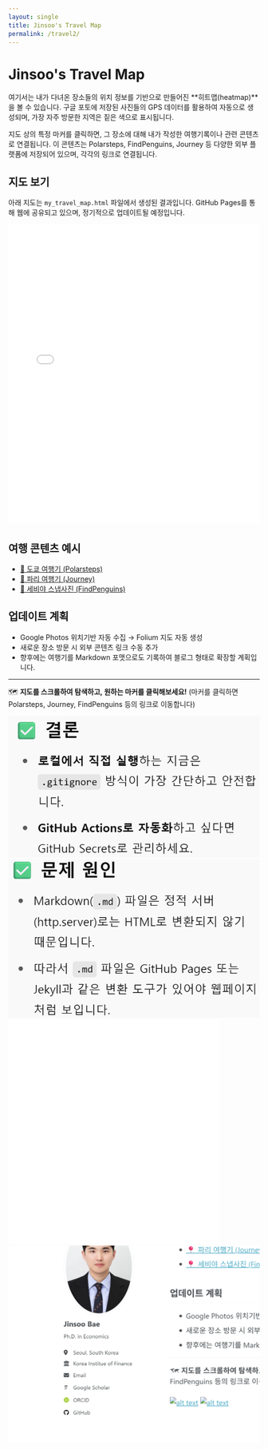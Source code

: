 ```yaml
---
layout: single
title: Jinsoo's Travel Map
permalink: /travel2/
---
```

# Jinsoo's Travel Map

여기서는 내가 다녀온 장소들의 위치 정보를 기반으로 만들어진 **히트맵(heatmap)**을 볼 수 있습니다. 구글 포토에 저장된 사진들의 GPS 데이터를 활용하여 자동으로 생성되며, 가장 자주 방문한 지역은 짙은 색으로 표시됩니다.

지도 상의 특정 마커를 클릭하면, 그 장소에 대해 내가 작성한 여행기록이나 관련 콘텐츠로 연결됩니다. 이 콘텐츠는 Polarsteps, FindPenguins, Journey 등 다양한 외부 플랫폼에 저장되어 있으며, 각각의 링크로 연결됩니다.

## 지도 보기

아래 지도는 `my_travel_map.html` 파일에서 생성된 결과입니다. GitHub Pages를 통해 웹에 공유되고 있으며, 정기적으로 업데이트될 예정입니다.

<iframe src="./my_travel_map.html" width="100%" height="600" style="border:none;"></iframe>

## 여행 콘텐츠 예시

- [📍 도쿄 여행기 (Polarsteps)](https://polarsteps.com/yourtrip_tokyo)
- [📍 파리 여행기 (Journey)](https://journey.app/shared/paris-trip)
- [📍 세비야 스냅사진 (FindPenguins)](https://findpenguins.com/trip_sevilla)

## 업데이트 계획

- Google Photos 위치기반 자동 수집 → Folium 지도 자동 생성
- 새로운 장소 방문 시 외부 콘텐츠 링크 수동 추가
- 향후에는 여행기를 Markdown 포맷으로도 기록하여 블로그 형태로 확장할 계획입니다.

---

🗺 **지도를 스크롤하여 탐색하고, 원하는 마커를 클릭해보세요!**
(마커를 클릭하면 Polarsteps, Journey, FindPenguins 등의 링크로 이동합니다)


![alt text](image.png)
![alt text](image-1.png)
![alt text](image-2.png)
![alt text](image-3.png)